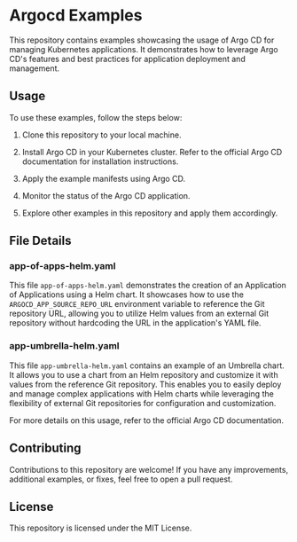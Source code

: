 # Argocd Examples

This repository contains examples showcasing the usage of Argo CD for managing Kubernetes applications. It demonstrates how to leverage Argo CD's features and best practices for application deployment and management.

## Usage

To use these examples, follow the steps below:

1. Clone this repository to your local machine.

2. Install Argo CD in your Kubernetes cluster. Refer to the official Argo CD documentation for installation instructions.

3. Apply the example manifests using Argo CD.

4. Monitor the status of the Argo CD application.

5. Explore other examples in this repository and apply them accordingly.

## File Details

### app-of-apps-helm.yaml

This file `app-of-apps-helm.yaml` demonstrates the creation of an Application of Applications using a Helm chart. It showcases how to use the `ARGOCD_APP_SOURCE_REPO_URL` environment variable to reference the Git repository URL, allowing you to utilize Helm values from an external Git repository without hardcoding the URL in the application's YAML file.

### app-umbrella-helm.yaml

This file `app-umbrella-helm.yaml` contains an example of an Umbrella chart. It allows you to use a chart from an Helm repository and customize it with values from the reference Git repository. This enables you to easily deploy and manage complex applications with Helm charts while leveraging the flexibility of external Git repositories for configuration and customization.

For more details on this usage, refer to the official Argo CD documentation.

## Contributing

Contributions to this repository are welcome! If you have any improvements, additional examples, or fixes, feel free to open a pull request.

## License

This repository is licensed under the MIT License.
